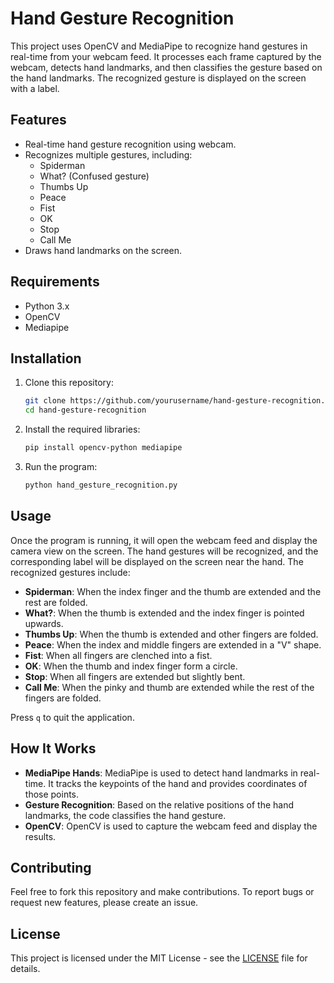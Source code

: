 # Hand Gesture Recognition

This project uses OpenCV and MediaPipe to recognize hand gestures in real-time from your webcam feed. It processes each frame captured by the webcam, detects hand landmarks, and then classifies the gesture based on the hand landmarks. The recognized gesture is displayed on the screen with a label.

## Features
- Real-time hand gesture recognition using webcam.
- Recognizes multiple gestures, including:
  - Spiderman
  - What? (Confused gesture)
  - Thumbs Up
  - Peace
  - Fist
  - OK
  - Stop
  - Call Me
- Draws hand landmarks on the screen.

## Requirements
- Python 3.x
- OpenCV
- Mediapipe

## Installation

1. Clone this repository:
    ```bash
    git clone https://github.com/yourusername/hand-gesture-recognition.git
    cd hand-gesture-recognition
    ```

2. Install the required libraries:
    ```bash
    pip install opencv-python mediapipe
    ```

3. Run the program:
    ```bash
    python hand_gesture_recognition.py
    ```

## Usage

Once the program is running, it will open the webcam feed and display the camera view on the screen. The hand gestures will be recognized, and the corresponding label will be displayed on the screen near the hand. The recognized gestures include:
- **Spiderman**: When the index finger and the thumb are extended and the rest are folded.
- **What?**: When the thumb is extended and the index finger is pointed upwards.
- **Thumbs Up**: When the thumb is extended and other fingers are folded.
- **Peace**: When the index and middle fingers are extended in a "V" shape.
- **Fist**: When all fingers are clenched into a fist.
- **OK**: When the thumb and index finger form a circle.
- **Stop**: When all fingers are extended but slightly bent.
- **Call Me**: When the pinky and thumb are extended while the rest of the fingers are folded.

Press `q` to quit the application.

## How It Works

- **MediaPipe Hands**: MediaPipe is used to detect hand landmarks in real-time. It tracks the keypoints of the hand and provides coordinates of those points.
- **Gesture Recognition**: Based on the relative positions of the hand landmarks, the code classifies the hand gesture.
- **OpenCV**: OpenCV is used to capture the webcam feed and display the results.

## Contributing

Feel free to fork this repository and make contributions. To report bugs or request new features, please create an issue.

## License

This project is licensed under the MIT License - see the [LICENSE](LICENSE) file for details.
